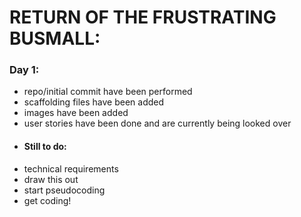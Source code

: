 # RETURN OF THE FRUSTRATING BUSMALL:

### Day 1:
* repo/initial commit have been performed
* scaffolding files have been added
* images have been added
* user stories have been done and are currently being looked over
* #### Still to do:
* technical requirements
* draw this out
* start pseudocoding
* get coding!
